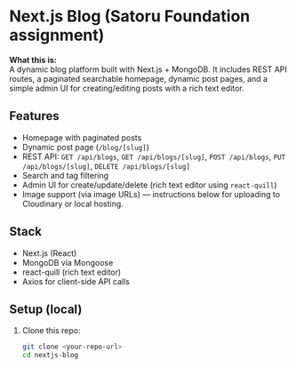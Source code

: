 # Next.js Blog (Satoru Foundation assignment)

**What this is:**  
A dynamic blog platform built with Next.js + MongoDB. It includes REST API routes, a paginated searchable homepage, dynamic post pages, and a simple admin UI for creating/editing posts with a rich text editor.

## Features
- Homepage with paginated posts
- Dynamic post page (`/blog/[slug]`)
- REST API: `GET /api/blogs`, `GET /api/blogs/[slug]`, `POST /api/blogs`, `PUT /api/blogs/[slug]`, `DELETE /api/blogs/[slug]`
- Search and tag filtering
- Admin UI for create/update/delete (rich text editor using `react-quill`)
- Image support (via image URLs) — instructions below for uploading to Cloudinary or local hosting.

## Stack
- Next.js (React)
- MongoDB via Mongoose
- react-quill (rich text editor)
- Axios for client-side API calls

## Setup (local)
1. Clone this repo:
   ```bash
   git clone <your-repo-url>
   cd nextjs-blog
